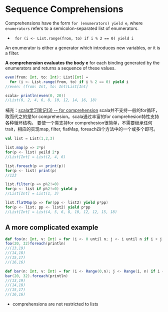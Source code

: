 # Sequence Comprehensions

Comprehensions have the form ```for (enumerators) yield e```, where ```enumerators``` refers to a semicolon-separated list of enumerators.
  - ``` for (i <- List.range(from, to) if i % 2 == 0) yield i```

An enumerator is either a generator which introduces new variables, or it is a filter.

**A comprehension evaluates the body e** for each binding generated by the enumerators and returns a sequence of these values.

```scala
even(from: Int, to: Int): List[Int] =
  for (i <- List.range(from, to) if i % 2 == 0) yield i
//even: (from: Int, to: Int)List[Int]

scala> println(even(0, 20))
//List(0, 2, 4, 6, 8, 10, 12, 14, 16, 18)
```

補充：[scala学习笔记(3) -- for comprehension](http://fakechris.iteye.com/blog/107097)
scala并不支持一般的for循环，取而代之的是for comprehesion。scala通过丰富的for comprehesion特性支持各种循环结构。
要使一个类支持for comprehesion很简单，不需要继承任何trait，相应的实现map, filter, flatMap, foreach四个方法中的一个或多个即可。
```scala
val list = List(1,2,3)

list.map(p => 2*p)
for(p <- list) yeild 2*p
//List[Int] = List(2, 4, 6)

list.foreach(p => print(p))
for(p <- list) print(p)
//123

list.filter(p => p%2!=0)
for(p <- list if p%2!=0) yield p
//List[Int] = List(1, 3)

list.flatMap(p => for(pp <- list2) yield p*pp)
for(p <- list; pp <- list2) yield p*pp
//List[Int] = List(4, 5, 6, 8, 10, 12, 12, 15, 18)
```

## A more complicated example 
```scala
def foo(n: Int, v: Int) = for (i <- 0 until n; j <- i until n if i + j == v) yield Pair(i, j)
foo(20, 32)foreach(println)
//(13,19)
//(14,18)
//(15,17)
//(16,16)

def bar(n: Int, v: Int) = for (i <- Range(0,n); j <- Range(i, n) if i + j == v) yield(i,j)
bar(20, 32).foreach(println)
//(13,19)
//(14,18)
//(15,17)
//(16,16)
```
-  comprehensions are not restricted to lists
